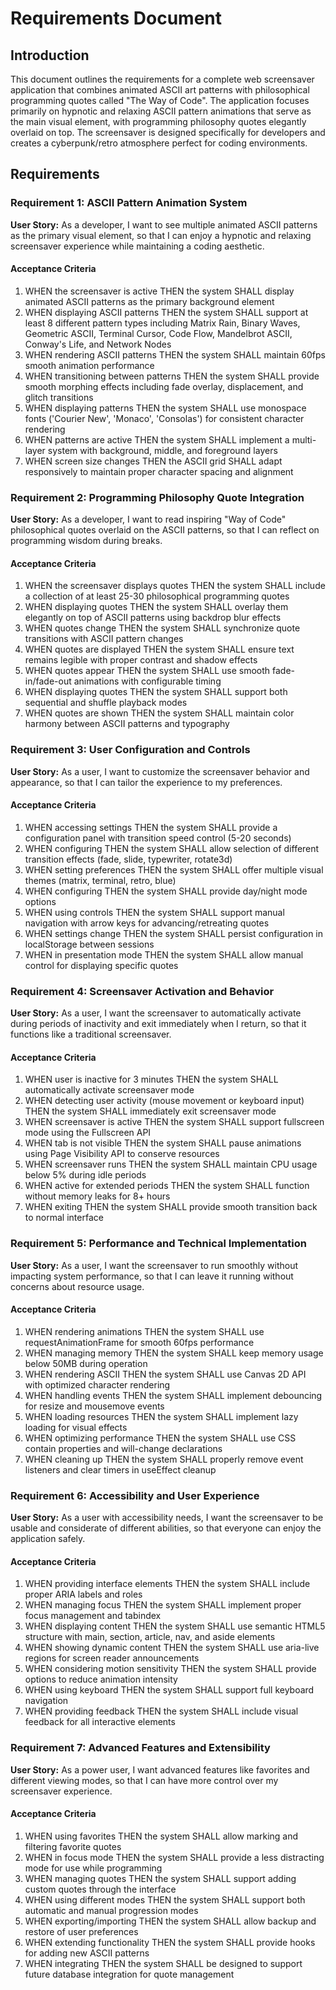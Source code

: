 # Requirements Document

## Introduction

This document outlines the requirements for a complete web screensaver application that combines animated ASCII art patterns with philosophical programming quotes called "The Way of Code". The application focuses primarily on hypnotic and relaxing ASCII pattern animations that serve as the main visual element, with programming philosophy quotes elegantly overlaid on top. The screensaver is designed specifically for developers and creates a cyberpunk/retro atmosphere perfect for coding environments.

## Requirements

### Requirement 1: ASCII Pattern Animation System

**User Story:** As a developer, I want to see multiple animated ASCII patterns as the primary visual element, so that I can enjoy a hypnotic and relaxing screensaver experience while maintaining a coding aesthetic.

#### Acceptance Criteria

1. WHEN the screensaver is active THEN the system SHALL display animated ASCII patterns as the primary background element
2. WHEN displaying ASCII patterns THEN the system SHALL support at least 8 different pattern types including Matrix Rain, Binary Waves, Geometric ASCII, Terminal Cursor, Code Flow, Mandelbrot ASCII, Conway's Life, and Network Nodes
3. WHEN rendering ASCII patterns THEN the system SHALL maintain 60fps smooth animation performance
4. WHEN transitioning between patterns THEN the system SHALL provide smooth morphing effects including fade overlay, displacement, and glitch transitions
5. WHEN displaying patterns THEN the system SHALL use monospace fonts ('Courier New', 'Monaco', 'Consolas') for consistent character rendering
6. WHEN patterns are active THEN the system SHALL implement a multi-layer system with background, middle, and foreground layers
7. WHEN screen size changes THEN the ASCII grid SHALL adapt responsively to maintain proper character spacing and alignment

### Requirement 2: Programming Philosophy Quote Integration

**User Story:** As a developer, I want to read inspiring "Way of Code" philosophical quotes overlaid on the ASCII patterns, so that I can reflect on programming wisdom during breaks.

#### Acceptance Criteria

1. WHEN the screensaver displays quotes THEN the system SHALL include a collection of at least 25-30 philosophical programming quotes
2. WHEN displaying quotes THEN the system SHALL overlay them elegantly on top of ASCII patterns using backdrop blur effects
3. WHEN quotes change THEN the system SHALL synchronize quote transitions with ASCII pattern changes
4. WHEN quotes are displayed THEN the system SHALL ensure text remains legible with proper contrast and shadow effects
5. WHEN quotes appear THEN the system SHALL use smooth fade-in/fade-out animations with configurable timing
6. WHEN displaying quotes THEN the system SHALL support both sequential and shuffle playback modes
7. WHEN quotes are shown THEN the system SHALL maintain color harmony between ASCII patterns and typography

### Requirement 3: User Configuration and Controls

**User Story:** As a user, I want to customize the screensaver behavior and appearance, so that I can tailor the experience to my preferences.

#### Acceptance Criteria

1. WHEN accessing settings THEN the system SHALL provide a configuration panel with transition speed control (5-20 seconds)
2. WHEN configuring THEN the system SHALL allow selection of different transition effects (fade, slide, typewriter, rotate3d)
3. WHEN setting preferences THEN the system SHALL offer multiple visual themes (matrix, terminal, retro, blue)
4. WHEN configuring THEN the system SHALL provide day/night mode options
5. WHEN using controls THEN the system SHALL support manual navigation with arrow keys for advancing/retreating quotes
6. WHEN settings change THEN the system SHALL persist configuration in localStorage between sessions
7. WHEN in presentation mode THEN the system SHALL allow manual control for displaying specific quotes

### Requirement 4: Screensaver Activation and Behavior

**User Story:** As a user, I want the screensaver to automatically activate during periods of inactivity and exit immediately when I return, so that it functions like a traditional screensaver.

#### Acceptance Criteria

1. WHEN user is inactive for 3 minutes THEN the system SHALL automatically activate screensaver mode
2. WHEN detecting user activity (mouse movement or keyboard input) THEN the system SHALL immediately exit screensaver mode
3. WHEN screensaver is active THEN the system SHALL support fullscreen mode using the Fullscreen API
4. WHEN tab is not visible THEN the system SHALL pause animations using Page Visibility API to conserve resources
5. WHEN screensaver runs THEN the system SHALL maintain CPU usage below 5% during idle periods
6. WHEN active for extended periods THEN the system SHALL function without memory leaks for 8+ hours
7. WHEN exiting THEN the system SHALL provide smooth transition back to normal interface

### Requirement 5: Performance and Technical Implementation

**User Story:** As a user, I want the screensaver to run smoothly without impacting system performance, so that I can leave it running without concerns about resource usage.

#### Acceptance Criteria

1. WHEN rendering animations THEN the system SHALL use requestAnimationFrame for smooth 60fps performance
2. WHEN managing memory THEN the system SHALL keep memory usage below 50MB during operation
3. WHEN rendering ASCII THEN the system SHALL use Canvas 2D API with optimized character rendering
4. WHEN handling events THEN the system SHALL implement debouncing for resize and mousemove events
5. WHEN loading resources THEN the system SHALL implement lazy loading for visual effects
6. WHEN optimizing performance THEN the system SHALL use CSS contain properties and will-change declarations
7. WHEN cleaning up THEN the system SHALL properly remove event listeners and clear timers in useEffect cleanup

### Requirement 6: Accessibility and User Experience

**User Story:** As a user with accessibility needs, I want the screensaver to be usable and considerate of different abilities, so that everyone can enjoy the application safely.

#### Acceptance Criteria

1. WHEN providing interface elements THEN the system SHALL include proper ARIA labels and roles
2. WHEN managing focus THEN the system SHALL implement proper focus management and tabindex
3. WHEN displaying content THEN the system SHALL use semantic HTML5 structure with main, section, article, nav, and aside elements
4. WHEN showing dynamic content THEN the system SHALL use aria-live regions for screen reader announcements
5. WHEN considering motion sensitivity THEN the system SHALL provide options to reduce animation intensity
6. WHEN using keyboard THEN the system SHALL support full keyboard navigation
7. WHEN providing feedback THEN the system SHALL include visual feedback for all interactive elements

### Requirement 7: Advanced Features and Extensibility

**User Story:** As a power user, I want advanced features like favorites and different viewing modes, so that I can have more control over my screensaver experience.

#### Acceptance Criteria

1. WHEN using favorites THEN the system SHALL allow marking and filtering favorite quotes
2. WHEN in focus mode THEN the system SHALL provide a less distracting mode for use while programming
3. WHEN managing quotes THEN the system SHALL support adding custom quotes through the interface
4. WHEN using different modes THEN the system SHALL support both automatic and manual progression modes
5. WHEN exporting/importing THEN the system SHALL allow backup and restore of user preferences
6. WHEN extending functionality THEN the system SHALL provide hooks for adding new ASCII patterns
7. WHEN integrating THEN the system SHALL be designed to support future database integration for quote management